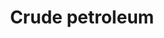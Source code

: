 ---
title: Crude petroleum
longTitle: 'Crude petroleum'
tags:
- gccommon
usedFor:
- "[[Petroleum]]"
---